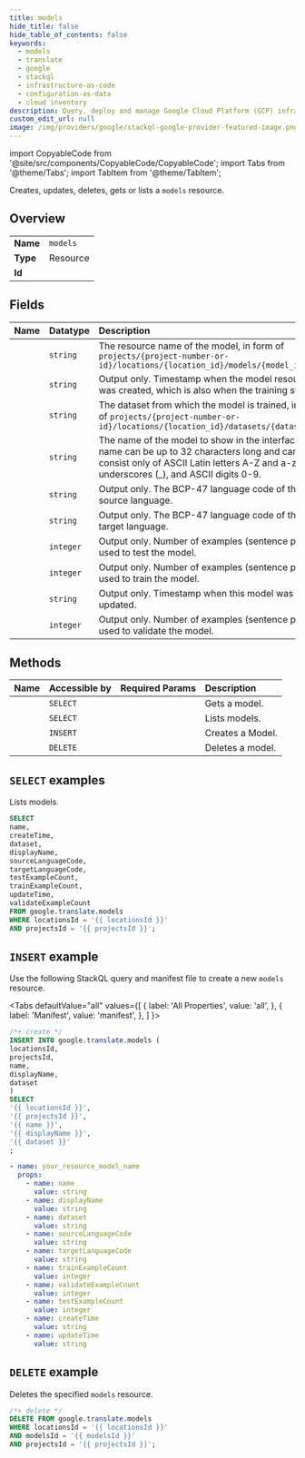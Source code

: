 ```yaml
---
title: models
hide_title: false
hide_table_of_contents: false
keywords:
  - models
  - translate
  - google
  - stackql
  - infrastructure-as-code
  - configuration-as-data
  - cloud inventory
description: Query, deploy and manage Google Cloud Platform (GCP) infrastructure and resources using SQL
custom_edit_url: null
image: /img/providers/google/stackql-google-provider-featured-image.png
---
```


import CopyableCode from '@site/src/components/CopyableCode/CopyableCode';
import Tabs from '@theme/Tabs';
import TabItem from '@theme/TabItem';

Creates, updates, deletes, gets or lists a <code>models</code> resource.

## Overview
<table><tbody>
<tr><td><b>Name</b></td><td><code>models</code></td></tr>
<tr><td><b>Type</b></td><td>Resource</td></tr>
<tr><td><b>Id</b></td><td><CopyableCode code="google.translate.models" /></td></tr>
</tbody></table>

## Fields
| Name | Datatype | Description |
|:-----|:---------|:------------|
| <CopyableCode code="name" /> | `string` | The resource name of the model, in form of `projects/{project-number-or-id}/locations/{location_id}/models/{model_id}` |
| <CopyableCode code="createTime" /> | `string` | Output only. Timestamp when the model resource was created, which is also when the training started. |
| <CopyableCode code="dataset" /> | `string` | The dataset from which the model is trained, in form of `projects/{project-number-or-id}/locations/{location_id}/datasets/{dataset_id}` |
| <CopyableCode code="displayName" /> | `string` | The name of the model to show in the interface. The name can be up to 32 characters long and can consist only of ASCII Latin letters A-Z and a-z, underscores (_), and ASCII digits 0-9. |
| <CopyableCode code="sourceLanguageCode" /> | `string` | Output only. The BCP-47 language code of the source language. |
| <CopyableCode code="targetLanguageCode" /> | `string` | Output only. The BCP-47 language code of the target language. |
| <CopyableCode code="testExampleCount" /> | `integer` | Output only. Number of examples (sentence pairs) used to test the model. |
| <CopyableCode code="trainExampleCount" /> | `integer` | Output only. Number of examples (sentence pairs) used to train the model. |
| <CopyableCode code="updateTime" /> | `string` | Output only. Timestamp when this model was last updated. |
| <CopyableCode code="validateExampleCount" /> | `integer` | Output only. Number of examples (sentence pairs) used to validate the model. |

## Methods
| Name | Accessible by | Required Params | Description |
|:-----|:--------------|:----------------|:------------|
| <CopyableCode code="projects_locations_models_get" /> | `SELECT` | <CopyableCode code="locationsId, modelsId, projectsId" /> | Gets a model. |
| <CopyableCode code="projects_locations_models_list" /> | `SELECT` | <CopyableCode code="locationsId, projectsId" /> | Lists models. |
| <CopyableCode code="projects_locations_models_create" /> | `INSERT` | <CopyableCode code="locationsId, projectsId" /> | Creates a Model. |
| <CopyableCode code="projects_locations_models_delete" /> | `DELETE` | <CopyableCode code="locationsId, modelsId, projectsId" /> | Deletes a model. |

## `SELECT` examples

Lists models.

```sql
SELECT
name,
createTime,
dataset,
displayName,
sourceLanguageCode,
targetLanguageCode,
testExampleCount,
trainExampleCount,
updateTime,
validateExampleCount
FROM google.translate.models
WHERE locationsId = '{{ locationsId }}'
AND projectsId = '{{ projectsId }}';
```

## `INSERT` example

Use the following StackQL query and manifest file to create a new <code>models</code> resource.

<Tabs
    defaultValue="all"
    values={[
        { label: 'All Properties', value: 'all', },
        { label: 'Manifest', value: 'manifest', },
    ]
}>
<TabItem value="all">

```sql
/*+ create */
INSERT INTO google.translate.models (
locationsId,
projectsId,
name,
displayName,
dataset
)
SELECT 
'{{ locationsId }}',
'{{ projectsId }}',
'{{ name }}',
'{{ displayName }}',
'{{ dataset }}'
;
```
</TabItem>
<TabItem value="manifest">

```yaml
- name: your_resource_model_name
  props:
    - name: name
      value: string
    - name: displayName
      value: string
    - name: dataset
      value: string
    - name: sourceLanguageCode
      value: string
    - name: targetLanguageCode
      value: string
    - name: trainExampleCount
      value: integer
    - name: validateExampleCount
      value: integer
    - name: testExampleCount
      value: integer
    - name: createTime
      value: string
    - name: updateTime
      value: string

```
</TabItem>
</Tabs>

## `DELETE` example

Deletes the specified <code>models</code> resource.

```sql
/*+ delete */
DELETE FROM google.translate.models
WHERE locationsId = '{{ locationsId }}'
AND modelsId = '{{ modelsId }}'
AND projectsId = '{{ projectsId }}';
```

